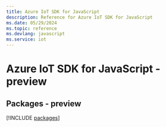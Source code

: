 ```yaml
---
title: Azure IoT SDK for JavaScript
description: Reference for Azure IoT SDK for JavaScript
ms.date: 05/29/2024
ms.topic: reference
ms.devlang: javascript
ms.service: iot
---
```

# Azure IoT SDK for JavaScript - preview
## Packages - preview
[!INCLUDE [packages](iot-index.md)]